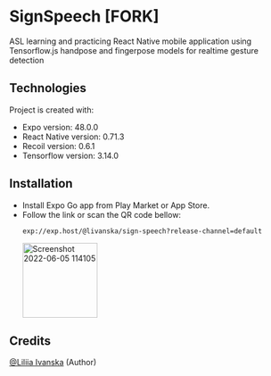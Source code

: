 # SignSpeech [FORK]

ASL learning and practicing React Native mobile application using Tensorflow.js handpose and fingerpose models for realtime gesture detection

## Technologies

Project is created with:

- Expo version: 48.0.0
- React Native version: 0.71.3
- Recoil version: 0.6.1
- Tensorflow version: 3.14.0

## Installation

- Install Expo Go app from Play Market or App Store.
- Follow the link or scan the QR code bellow:
  ```
  exp://exp.host/@livanska/sign-speech?release-channel=default
  ```
  <img width="134" title="SignSpeech QR code" alt="Screenshot 2022-06-05 114105" src="https://user-images.githubusercontent.com/56972871/172043349-2f184c94-fe52-4b1d-81ef-c0298091224e.png">

## Credits

[@Liliia Ivanska](https://github.com/livanska) (Author)
